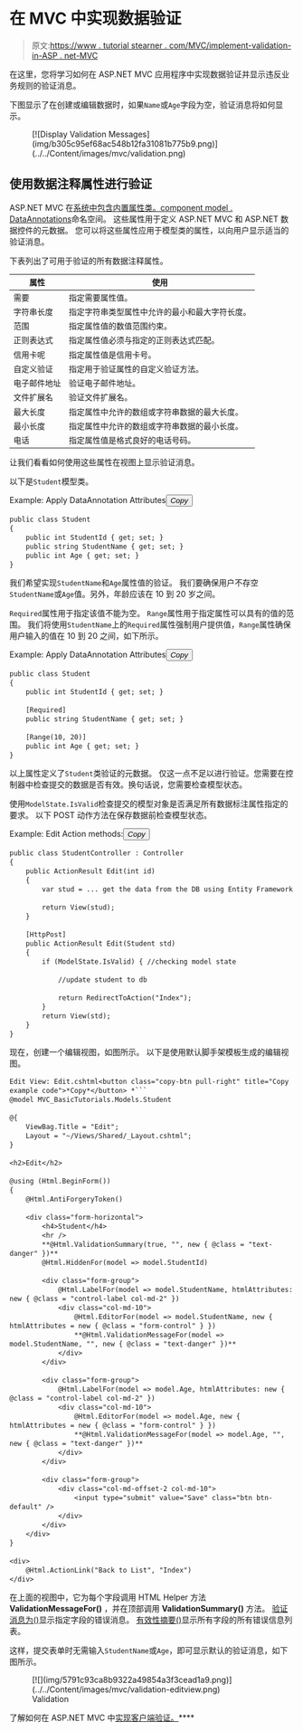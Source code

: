 # 在 MVC 中实现数据验证

> 原文:[https://www . tutorial stearner . com/MVC/implement-validation-in-ASP . net-MVC](https://www.tutorialsteacher.com/mvc/implement-validation-in-asp.net-mvc)

在这里，您将学习如何在 ASP.NET MVC 应用程序中实现数据验证并显示违反业务规则的验证消息。

下图显示了在创建或编辑数据时，如果`Name`或`Age`字段为空，验证消息将如何显示。

<figure>[![Display Validation Messages](img/b305c95ef68ac548b12fa31081b775b9.png)](../../Content/images/mvc/validation.png)</figure>

## 使用数据注释属性进行验证

ASP.NET MVC 在[系统中包含内置属性类。component model . DataAnnotations](https://docs.microsoft.com/en-us/dotnet/api/system.componentmodel.dataannotations?view=netframework-4.8)命名空间。 这些属性用于定义 ASP.NET MVC 和 ASP.NET 数据控件的元数据。 您可以将这些属性应用于模型类的属性，以向用户显示适当的验证消息。

下表列出了可用于验证的所有数据注释属性。

| 属性 | 使用 |
| --- | --- |
| 需要 | 指定需要属性值。 |
| 字符串长度 | 指定字符串类型属性中允许的最小和最大字符长度。 |
| 范围 | 指定属性值的数值范围约束。 |
| 正则表达式 | 指定属性值必须与指定的正则表达式匹配。 |
| 信用卡呢 | 指定属性值是信用卡号。 |
| 自定义验证 | 指定用于验证属性的自定义验证方法。 |
| 电子邮件地址 | 验证电子邮件地址。 |
| 文件扩展名 | 验证文件扩展名。 |
| 最大长度 | 指定属性中允许的数组或字符串数据的最大长度。 |
| 最小长度 | 指定属性中允许的数组或字符串数据的最小长度。 |
| 电话 | 指定属性值是格式良好的电话号码。 |

让我们看看如何使用这些属性在视图上显示验证消息。

以下是`Student`模型类。

Example: Apply DataAnnotation Attributes<button class="copy-btn pull-right" title="Copy example code">*Copy*</button> 

```
public class Student
{
    public int StudentId { get; set; }
    public string StudentName { get; set; }
    public int Age { get; set; }
} 
```

我们希望实现`StudentName`和`Age`属性值的验证。 我们要确保用户不存空`StudentName`或`Age`值。另外，年龄应该在 10 到 20 岁之间。

`Required`属性用于指定该值不能为空。 `Range`属性用于指定属性可以具有的值的范围。 我们将使用`StudentName`上的`Required`属性强制用户提供值，`Range`属性确保用户输入的值在 10 到 20 之间，如下所示。

Example: Apply DataAnnotation Attributes<button class="copy-btn pull-right" title="Copy example code">*Copy*</button> 

```
public class Student
{
    public int StudentId { get; set; }

    [Required]
    public string StudentName { get; set; }

    [Range(10, 20)]
    public int Age { get; set; }
} 
```

以上属性定义了`Student`类验证的元数据。 仅这一点不足以进行验证。您需要在控制器中检查提交的数据是否有效。换句话说，您需要检查模型状态。

使用`ModelState.IsValid`检查提交的模型对象是否满足所有数据标注属性指定的要求。 以下 POST 动作方法在保存数据前检查模型状态。

Example: Edit Action methods:<button class="copy-btn pull-right" title="Copy example code">*Copy*</button> 

```
public class StudentController : Controller
{
    public ActionResult Edit(int id)
    {
        var stud = ... get the data from the DB using Entity Framework

        return View(stud);
    }

    [HttpPost]
    public ActionResult Edit(Student std)
    {
        if (ModelState.IsValid) { //checking model state

            //update student to db

            return RedirectToAction("Index");
        }
        return View(std);
    }
} 
```

现在，创建一个编辑视图，如图所示。 以下是使用默认脚手架模板生成的编辑视图。


```
Edit View: Edit.cshtml<button class="copy-btn pull-right" title="Copy example code">*Copy*</button> *```
@model MVC_BasicTutorials.Models.Student

@{
    ViewBag.Title = "Edit";
    Layout = "~/Views/Shared/_Layout.cshtml";
}

<h2>Edit</h2>

@using (Html.BeginForm())
{
    @Html.AntiForgeryToken()

    <div class="form-horizontal">
        <h4>Student</h4>
        <hr />
        **@Html.ValidationSummary(true, "", new { @class = "text-danger" })**
        @Html.HiddenFor(model => model.StudentId)

        <div class="form-group">
            @Html.LabelFor(model => model.StudentName, htmlAttributes: new { @class = "control-label col-md-2" })
            <div class="col-md-10">
                @Html.EditorFor(model => model.StudentName, new { htmlAttributes = new { @class = "form-control" } })
                **@Html.ValidationMessageFor(model => model.StudentName, "", new { @class = "text-danger" })**
            </div>
        </div>

        <div class="form-group">
            @Html.LabelFor(model => model.Age, htmlAttributes: new { @class = "control-label col-md-2" })
            <div class="col-md-10">
                @Html.EditorFor(model => model.Age, new { htmlAttributes = new { @class = "form-control" } })
                **@Html.ValidationMessageFor(model => model.Age, "", new { @class = "text-danger" })**
            </div>
        </div>

        <div class="form-group">
            <div class="col-md-offset-2 col-md-10">
                <input type="submit" value="Save" class="btn btn-default" />
            </div>
        </div>
    </div>
}

<div>
    @Html.ActionLink("Back to List", "Index")
</div>
```

在上面的视图中，它为每个字段调用 HTML Helper 方法 **ValidationMessageFor()** ，并在顶部调用 **ValidationSummary()** 方法。 [验证消息为()](/mvc/htmlhelper-validationmessagefor)显示指定字段的错误消息。 [有效性摘要()](/mvc/htmlhelper-validationsummary)显示所有字段的所有错误信息列表。

这样，提交表单时无需输入`StudentName`或`Age`，即可显示默认的验证消息，如下图所示。

<figure>[![](img/5791c93ca8b9322a49854a3f3cead1a9.png)](../../Content/images/mvc/validation-editview.png)

<figcaption>Validation</figcaption>

</figure>

了解如何在 ASP.NET MVC 中[实现客户端验证。](/articles/enable-client-side-valiation-in-mvc)****